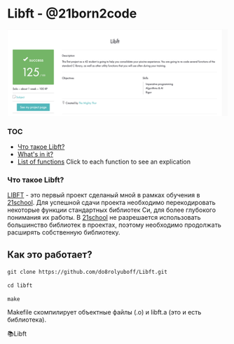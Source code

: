 # Libft - @21born2code
![Screenshot intra](https://github.com/do8rolyuboff/Libft/blob/master/screenshot.jpeg)

### TOC
* [Что такое Libft?](#what-is-libft)
* [What's in it?](#whats-in-it)
* [List of functions](#list-of-functions)  Click to each function to see an explication


### Что такое Libft?
[LIBFT](https://github.com/do8rolyuboff/Libft/blob/master/libft.en.pdf) - это первый проект сделаный мной в рамках обучения в [21school](https://21-school.ru/). Для успешной сдачи проекта необходимо перекодировать некоторые функции стандартных библиотек Cи, для более глубокого понимания их работы. В [21school](https://21-school.ru/) не разрешается использовать большинство библиотек в проектах, поэтому необходимо продолжать расширять собственную библиотеку.


## Как это работает?
`git clone https://github.com/do8rolyuboff/Libft.git`

`cd libft`

`make`
  
Makefile скомпилирует объектные файлы (.o) и libft.a (это и есть библиотека).

📚Libft

